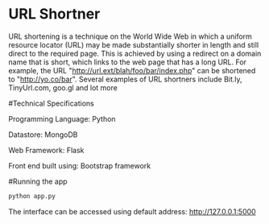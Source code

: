 # URL Shortner
URL shortening is a technique on the World Wide Web in which a uniform resource locator (URL) may be made substantially shorter in length and still direct to the required page. This is achieved by using a redirect on a domain name that is short, which links to the web page that has a long URL. For example, the URL "http://url.ext/blah/foo/bar/index.php" can be shortened to "http://yo.co/bar".
Several examples of URL shortners include Bit.ly, TinyUrl.com, goo.gl and lot more

#Technical Specifications

Programming Language: Python

Datastore: MongoDB

Web Framework: Flask

Front end built using: Bootstrap framework

#Running the app
```sh
python app.py
```
The interface can be accessed using default address: http://127.0.0.1:5000
